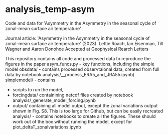 # analysis_temp-asym
Code and data for 'Asymmetry in the Asymmetry in the seasonal cycle of zonal-mean surface air temperature'

Journal article: 'Asymmetry in the Asymmetry in the seasonal cycle of zonal-mean surface air temperature' (2023).
Lettie Roach, Ian Eisenman, Till Wagner and Aaron Donohoe
Accepted at Geophysical Rearch Letters

This repository contains all code and processed data to reproduce the figures in the paper
asym_funcs.py - key functions, including the simple model
obsdata/ - contains processed observtaional data, created from full data by notebook analysis/__process_ERA5_and_JRA55.ipynb)
simplemodel/ - contains
- scripts to run the model, 
- forcingdata/ containining netcdf files created by notebook analysis/_generate_model_forcing.ipynb
- output/ containing all model output, except the zonal variations output shown in Fig. S8. This is too large for Github, but can be easily recreated
analysis/  - contains notebooks to create all the figures. These should work out of the box without running the model, except for plot_deltaT_zonalvariations.ipynb

